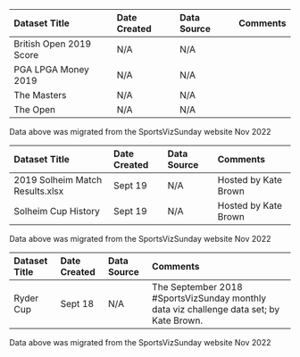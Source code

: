 |Dataset Title|Date Created|Data Source|Comments|
|:----|:---------|:---------|:---------|
|British Open 2019 Score|N/A|N/A||
|PGA LPGA Money 2019|N/A|N/A||
|The Masters|N/A|N/A||
|The Open|N/A|N/A||

Data above was migrated from the SportsVizSunday website Nov 2022

| Dataset Title                   | Date Created |Data Source| Comments             |
|:--------------------------------|:-------------|:---------|:---------------------|
| 2019 Solheim Match Results.xlsx | Sept 19      |N/A| Hosted by Kate Brown |
| Solheim Cup History             | Sept 19      |N/A| Hosted by Kate Brown |

Data above was migrated from the SportsVizSunday website Nov 2022

|Dataset Title|Date Created|Data Source|Comments|
|:----|:---------|:---------|:---------|
|Ryder Cup|Sept 18|N/A|The September 2018 #SportsVizSunday monthly data viz challenge data set; by Kate Brown.|

Data above was migrated from the SportsVizSunday website Nov 2022